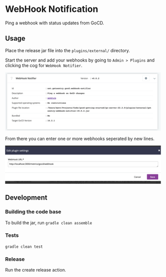 # WebHook Notification

Ping a webhook with status updates from GoCD.

## Usage

Place the release jar file into the `plugins/external/` directory.

Start the server and add your webhooks by going to `Admin > Plugins` and
clicking the cog for `WebHook Notifier`.

![Plugin Details in GoCD](docs/plugin-details.png)

From there you can enter one or more webhooks seperated by new lines.

![Plugin Details in GoCD](docs/plugin-settings.png)

## Development

### Building the code base

To build the jar, run `gradle clean assemble`

### Tests

`gradle clean test`

### Release

Run the create release action.
